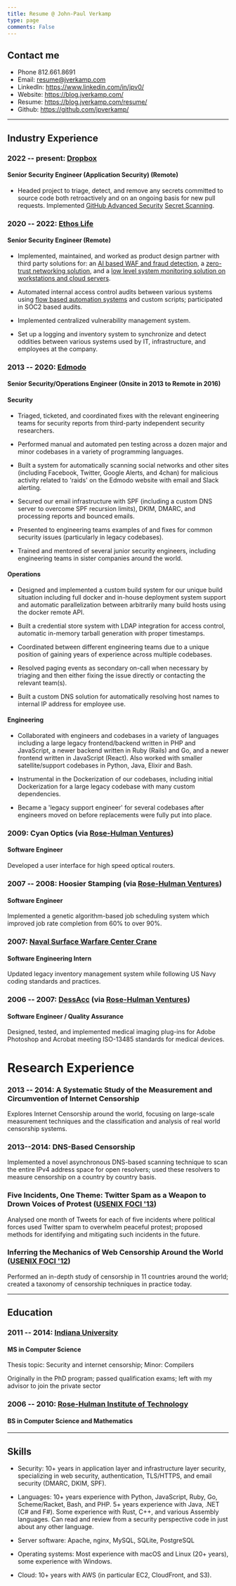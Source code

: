 ```yaml
---
title: Resume @ John-Paul Verkamp
type: page
comments: False
---
```

## Contact me

* Phone 812.661.8691
* Email: resume@jverkamp.com
* LinkedIn: https://www.linkedin.com/in/jpv0/
* Website: https://blog.jverkamp.com/
* Resume: https://blog.jverkamp.com/resume/
* Github: https://github.com/jpverkamp/


---

## Industry Experience

### 2022 -- present: [Dropbox](https://www.dropbox.com/)

#### Senior Security Engineer (Application Security) (Remote)

* Headed project to triage, detect, and remove any secrets committed to source code both retroactively and on an ongoing basis for new pull requests. Implemented [GitHub Advanced Security](https://docs.github.com/en/get-started/learning-about-github/about-github-advanced-security) [Secret Scanning](https://docs.github.com/en/code-security/secret-scanning/about-secret-scanning). 



### 2020 -- 2022: [Ethos Life](https://www.ethoslife.com/)

#### Senior Security Engineer (Remote)

* Implemented, maintained, and worked as product design partner with third party solutions for: an [AI based WAF and fraud detection](https://www.traceable.ai/), a [zero-trust networking solution](https://www.banyansecurity.io/), and a [low level system monitoring solution on workstations and cloud servers](https://www.uptycs.com/). 

* Automated internal access control audits between various systems using [flow based automation systems](https://www.tines.com/) and custom scripts; participated in SOC2 based audits.

* Implemented centralized vulnerability management system. 

* Set up a logging and inventory system to synchronize and detect oddities between various systems used by IT, infrastructure, and employees at the company. 

### 2013 -- 2020: [Edmodo](https://edmodo.com/)

#### Senior Security/Operations Engineer (Onsite in 2013 to Remote in 2016)

#### Security

* Triaged, ticketed, and coordinated fixes with the relevant engineering teams for security reports from third-party independent security researchers. 

* Performed manual and automated pen testing across a dozen major and minor codebases in a variety of programming languages. 

* Built a system for automatically scanning social networks and other sites (including Facebook, Twitter, Google Alerts, and 4chan) for malicious activity related to 'raids' on the Edmodo website with email and Slack alerting.

* Secured our email infrastructure with SPF (including a custom DNS server to overcome SPF recursion limits), DKIM, DMARC, and processing reports and bounced emails. 

* Presented to engineering teams examples of and fixes for common security issues (particularly in legacy codebases).

* Trained and mentored of several junior security engineers, including engineering teams in sister companies around the world. 

#### Operations

* Designed and implemented a custom build system for our unique build situation including full docker and in-house deployment system support and automatic parallelization between arbitrarily many build hosts using the docker remote API. 

* Built a credential store system with LDAP integration for access control, automatic in-memory tarball generation with proper timestamps.

* Coordinated between different engineering teams due to a unique position of gaining years of experience across multiple codebases. 

* Resolved paging events as secondary on-call when necessary by triaging and then either fixing the issue directly or contacting the relevant team(s).

* Built a custom DNS solution for automatically resolving host names to internal IP address for employee use. 

#### Engineering

* Collaborated with engineers and codebases in a variety of languages including a large legacy frontend/backend written in PHP and JavaScript, a newer backend written in  Ruby (Rails) and Go, and a newer frontend written in JavaScript (React). Also worked with smaller satellite/support codebases in Python, Java, Elixir and Bash. 

* Instrumental in the Dockerization of our codebases, including initial Dockerization for a large legacy codebase with many custom dependencies. 

* Became a 'legacy support engineer' for several codebases after engineers moved on before replacements were fully put into place. 

### 2009: Cyan Optics (via [Rose-Hulman Ventures](https://www.rhventures.org/))

#### Software Engineer

Developed a user interface for high speed optical routers.

### 2007 -- 2008: Hoosier Stamping (via [Rose-Hulman Ventures](https://www.rhventures.org/))

#### Software Engineer

Implemented a genetic algorithm-based job scheduling system which improved job rate completion from 60% to over 90%.

### 2007: [Naval Surface Warfare Center Crane](https://www.navsea.navy.mil/Home/Warfare-Centers/NSWC-Crane/)

#### Software Engineering Intern

Updated legacy inventory management system while following US Navy coding standards and practices.

### 2006 -- 2007: [DessAcc](https://www.desacc.com/) (via [Rose-Hulman Ventures](https://www.rhventures.org/))

#### Software Engineer / Quality Assurance

Designed, tested, and implemented medical imaging plug-ins for Adobe Photoshop and Acrobat meeting ISO-13485 standards for medical devices.


# Research Experience

### 2013 -- 2014:  A Systematic Study of the Measurement and Circumvention of Internet Censorship

Explores Internet Censorship around the world, focusing on large-scale measurement techniques and the classification and analysis of real world censorship systems.

### 2013--2014: DNS-Based Censorship

Implemented a novel asynchronous DNS-based scanning technique to scan the entire IPv4 address space for open resolvers; used these resolvers to measure censorship on a country by country basis.

### Five Incidents, One Theme: Twitter Spam as a Weapon to Drown Voices of Protest ([USENIX FOCI '13](https://www.usenix.org/conference/foci13))

Analysed one month of Tweets for each of five incidents where political forces used Twitter spam to overwhelm peaceful protest; proposed methods for identifying and mitigating such incidents in the future.

### Inferring the Mechanics of Web Censorship Around the World ([USENIX FOCI '12](https://www.usenix.org/conference/foci12))

Performed an in-depth study of censorship in 11 countries around the world; created a taxonomy of censorship techniques in practice today.

---
## Education

### 2011 -- 2014: [Indiana University](https://cs.indiana.edu/)

#### MS in Computer Science

Thesis topic: Security and internet censorship; Minor: Compilers

Originally in the PhD program; passed qualification exams; left with my advisor to join the private sector

### 2006 -- 2010: [Rose-Hulman Institute of Technology](https://www.rose-hulman.edu/)

#### BS in Computer Science and Mathematics

---

## Skills

* Security: 10+ years in application layer and infrastructure layer security, specializing in web security, authentication, TLS/HTTPS, and email security (DMARC, DKIM, SPF).

* Languages: 10+ years experience with Python, JavaScript, Ruby, Go, Scheme/Racket, Bash, and PHP. 5+ years experience with Java, .NET (C# and F#). Some experience with Rust, C++, and various Assembly languages. Can read and review from a security perspective code in just about any other language. 

* Server software: Apache, nginx, MySQL, SQLite, PostgreSQL
  
* Operating systems: Most experience with macOS and Linux (20+ years), some experience with Windows.

* Cloud: 10+ years with AWS (in particular EC2, CloudFront, and S3). 